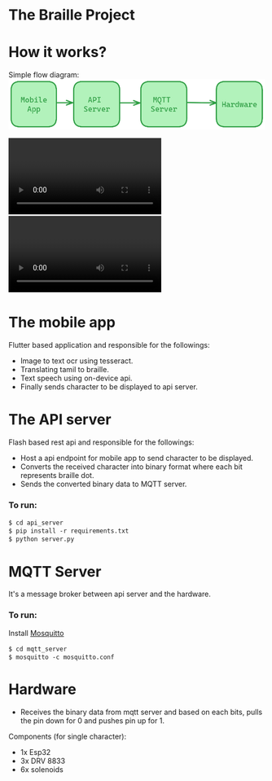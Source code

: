 # The Braille Project

# How it works?
Simple flow diagram:
![flow](images/flow.png)

![TopDownView](videos/TopDownView.mp4)
![BrailleCell](videos/BrailleCell.mp4)

# The mobile app
Flutter based application and responsible for the followings:
- Image to text ocr using tesseract.
- Translating tamil to braille.
- Text speech using on-device api.
- Finally sends character to be displayed to api server.

# The API server
Flash based rest api and responsible for the followings:
- Host a api endpoint for mobile app to send character to be displayed.
- Converts the received character into binary format where each bit represents braille dot.
- Sends the converted binary data to MQTT server.

### To run:
```
$ cd api_server
$ pip install -r requirements.txt
$ python server.py
```

# MQTT Server
It's a message broker between api server and the hardware.

### To run:
Install [Mosquitto](https://mosquitto.org/)
```
$ cd mqtt_server
$ mosquitto -c mosquitto.conf
```

# Hardware
- Receives the binary data from mqtt server and based on each bits, pulls the pin down for 0 and pushes pin up for 1.

Components (for single character):
- 1x Esp32
- 3x DRV 8833
- 6x solenoids
